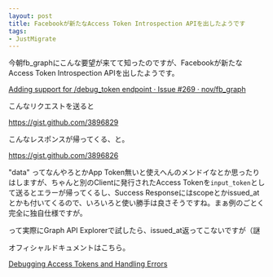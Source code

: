 ```yaml
---
layout: post
title: Facebookが新たなAccess Token Introspection APIを出したようです
tags:
- JustMigrate
---
```

<p>今朝fb_graphにこんな要望が来てて知ったのですが、Facebookが新たなAccess Token Introspection APIを出したようです。</p>
<p><a href="https://github.com/nov/fb_graph/issues/269">Adding support for /debug_token endpoint · Issue #269 · nov/fb_graph</a></p>
<p>こんなリクエストを送ると</p>
<p><a href="https://gist.github.com/3896829"><a href="https://gist.github.com/3896829">https://gist.github.com/3896829</a></a></p>
<p>こんなレスポンスが帰ってくる、と。</p>
<p><a href="https://gist.github.com/3896826"><a href="https://gist.github.com/3896826">https://gist.github.com/3896826</a></a></p>
<p>"data" ってなんやろとかApp Token無いと使えへんのメンドイなとか思ったりはしますが、ちゃんと別のClientに発行されたAccess Tokenを<code>input_token</code>として送るとエラーが帰ってくるし、Success Responseにはscopeとかissued_atとかも付いてくるので、いろいろと使い勝手は良さそうですね。まぁ例のごとく完全に独自仕様ですが。</p>
<p>って実際にGraph API Explorerで試したら、issued_at返ってこないですが（謎</p>
<p>オフィシャルドキュメントはこちら。</p>
<p><a href="https://developers.facebook.com/docs/howtos/login/debugging-access-tokens/">Debugging Access Tokens and Handling Errors</a></p>
